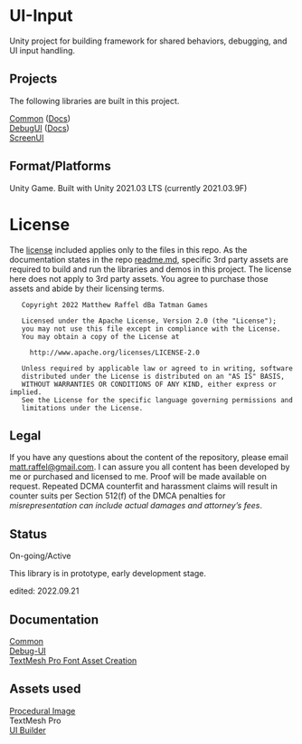 # UI-Input

Unity project for building framework for shared behaviors, debugging, and UI input handling.

## Projects
The following libraries are built in this project.  

[Common](https://github.com/tatmanblue/UI-Input/tree/main/Assets/Common) ([Docs](https://github.com/tatmanblue/UI-Input/blob/main/COMMON.md))  
[DebugUI](https://github.com/tatmanblue/UI-Input/tree/main/Assets/DebugUI) ([Docs](https://github.com/tatmanblue/UI-Input/blob/main/DEBUG-UI.md))   
[ScreenUI](https://github.com/tatmanblue/UI-Input/tree/main/Assets/ScreenUI)  

## Format/Platforms
Unity Game.   Built with Unity 2021.03 LTS  (currently 2021.03.9F)

# License
The [license](LICENSE.md) included applies only to the files in this repo.   As the documentation states in the repo [readme.md](README.md), specific 3rd party assets are required to build and run
the libraries and demos in this project.  The license here does not apply to 3rd party assets. You agree to purchase those assets and abide by their licensing terms. 

```
   Copyright 2022 Matthew Raffel dBa Tatman Games

   Licensed under the Apache License, Version 2.0 (the "License");
   you may not use this file except in compliance with the License.
   You may obtain a copy of the License at

     http://www.apache.org/licenses/LICENSE-2.0

   Unless required by applicable law or agreed to in writing, software
   distributed under the License is distributed on an "AS IS" BASIS,
   WITHOUT WARRANTIES OR CONDITIONS OF ANY KIND, either express or implied.
   See the License for the specific language governing permissions and
   limitations under the License.
```

## Legal
If you have any questions about the content of the repository, please email [matt.raffel@gmail.com](mailto:matt.raffel@gmail.com). I can assure you all content has been developed by me or purchased and licensed to me. Proof will be made available on request. Repeated DCMA counterfit and harassment claims will result in counter suits per Section 512(f) of the DMCA penalties for _misrepresentation can include actual damages and attorney’s fees_.

## Status
On-going/Active

This library is in prototype, early development stage.

edited: 2022.09.21

## Documentation
[Common](https://github.com/tatmanblue/UI-Input/blob/main/COMMON.md)  
[Debug-UI](https://github.com/tatmanblue/UI-Input/blob/main/DEBUG-UI.md)     
[TextMesh Pro Font Asset Creation](http://digitalnativestudios.com/textmeshpro/docs/font/)  

## Assets used
[Procedural Image](https://assetstore.unity.com/packages/tools/gui/procedural-ui-image-52200)  
TextMesh Pro  
[UI Builder](https://assetstore.unity.com/packages/2d/gui/ui-builder-29757)  
